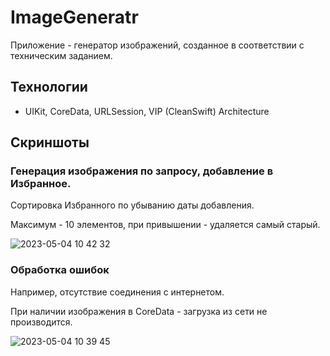 # ImageGeneratr

Приложение - генератор изображений, созданное в соответствии с техническим заданием.

## Технологии

- UIKit, CoreData, URLSession, VIP (CleanSwift) Architecture

## Скриншоты

### Генерация изображения по запросу, добавление в Избранное.

Сортировка Избранного по убыванию даты добавления.

Максимум - 10 элементов, при привышении - удаляется самый старый.

![2023-05-04 10 42 32](https://user-images.githubusercontent.com/75203988/236185570-026476e6-65c3-4f11-a7f2-a71c5851c345.gif)


### Обработка ошибок 
Например, отсутствие соединения с интернетом.

При наличии изображения в CoreData - загрузка из сети не производится.

![2023-05-04 10 39 45](https://user-images.githubusercontent.com/75203988/236186086-d6bfb684-b6ec-4fe6-a718-ec5c4e8e0420.gif)

